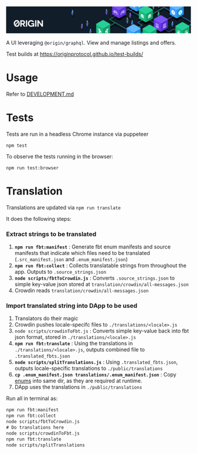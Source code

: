 ![Origin Protocol](data/origin-header.png)

A UI leveraging `@origin/graphql`. View and manage listings and offers.

Test builds at https://originprotocol.github.io/test-builds/

# Usage

Refer to [DEVELOPMENT.md](https://github.com/OriginProtocol/origin/blob/master/DEVELOPMENT.md)

# Tests

Tests are run in a headless Chrome instance via puppeteer

    npm test

To observe the tests running in the browser:

    npm run test:browser

# Translation

Translations are updated via `npm run translate`

It does the following steps: 

### Extract strings to be translated

1. **`npm run fbt:manifest`** : Generate fbt enum manifests and source manifests that indicate which files need to be translated (`.src_manifest.json` and `.enum_manifest.json`)
1. **`npm run fbt:collect`** : Collects translatable strings from throughout the app. Outputs to `.source_strings.json`
1. **`node scripts/fbtToCrowdin.js`** : Converts `.source_strings.json` to simple key-value json stored at `translation/crowdin/all-messages.json`
1. Crowdin reads `translation/crowdin/all-messages.json`

### Import translated string into DApp to be used
1. Translators do their magic
1. Crowdin pushes locale-specifc files to `./translations/<locale>.js`
1. `node scripts/crowdinToFbt.js` : Converts simple key-value back into fbt json format, stored in `./translations/<locale>.js`
1. **`npm run fbt:translate`** : Using the translations in `./translations/<locale>.js`, outputs combined file to `.translated_fbts.json`
1. **`node scripts/splitTranslations.js`** : Using `.translated_fbts.json`, outputs locale-specific translations to `./public/translations`
1. **`cp .enum_manifest.json translations/.enum_manifest.json`** : Copy [enums](https://facebookincubator.github.io/fbt/docs/enums#shared-enums) into same dir, as they are required at runtime.
1. DApp uses the translations in `./public/translations`

Run all in terminal as:
```
npm run fbt:manifest
npm run fbt:collect
node scripts/fbtToCrowdin.js
# Do translations here
node scripts/crowdinToFbt.js
npm run fbt:translate
node scripts/splitTranslations
```

